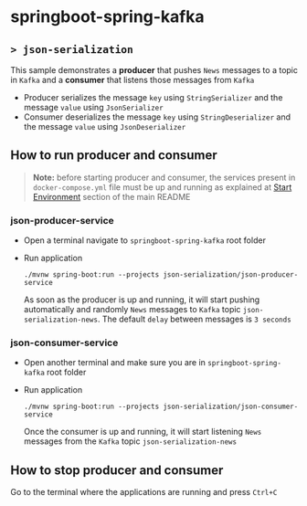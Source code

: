 # springboot-spring-kafka
## `> json-serialization`

This sample demonstrates a **producer** that pushes `News` messages to a topic in `Kafka` and a **consumer** that listens those messages from `Kafka`
- Producer serializes the message `key` using `StringSerializer` and the message `value` using `JsonSerializer`
- Consumer deserializes the message `key` using `StringDeserializer` and the message `value` using `JsonDeserializer`

## How to run producer and consumer

> **Note:** before starting producer and consumer, the services present in `docker-compose.yml` file must be up and running as explained at [Start Environment](https://github.com/ivangfr/springboot-spring-kafka#start-environment) section of the main README

### json-producer-service

- Open a terminal navigate to `springboot-spring-kafka` root folder

- Run application
  ```
  ./mvnw spring-boot:run --projects json-serialization/json-producer-service
  ```

  As soon as the producer is up and running, it will start pushing automatically and randomly `News` messages to `Kafka` topic `json-serialization-news`. The default `delay` between messages is `3 seconds`

### json-consumer-service

- Open another terminal and make sure you are in `springboot-spring-kafka` root folder

- Run application
  ```
  ./mvnw spring-boot:run --projects json-serialization/json-consumer-service
  ```

  Once the consumer is up and running, it will start listening `News` messages from the `Kafka` topic `json-serialization-news`

## How to stop producer and consumer

Go to the terminal where the applications are running and press `Ctrl+C`